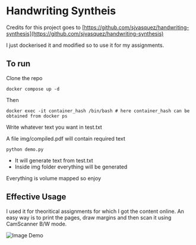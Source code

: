 # Handwriting Syntheis
Credits for this project goes to [https://github.com/sjvasquez/handwriting-synthesis](https://github.com/sjvasquez/handwriting-synthesis)

I just dockerised it and modified so to use it for my assignments.

## To run

Clone the repo

```docker compose up -d```

Then

```docker exec -it container_hash /bin/bash # here container_hash can be obtained from docker ps```

Write whatever text you want in test.txt

A file img/compiled.pdf will contain required text

```python demo.py```
- It will generate text from test.txt
- Inside img folder everything will be generated

Everything is volume mapped so enjoy

## Effective Usage
I used it for theoritical assignments for which I got the content online. An easy way is to print the pages, draw margins and then scan it using CamScanner B/W mode.

![Image Demo](./img/demo.png)


